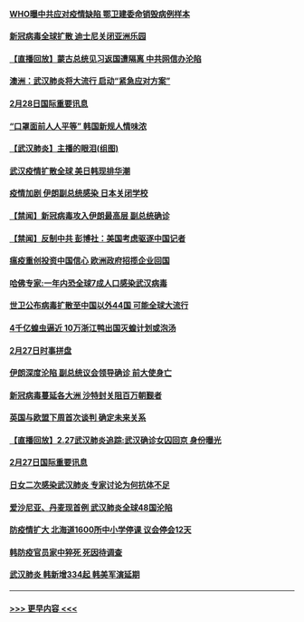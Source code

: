 #### [WHO曝中共应对疫情缺陷 鄂卫建委命销毁病例样本](../pages/prog202/a102787994.md?t=02290102) 
#### [新冠病毒全球扩散 迪士尼关闭亚洲乐园](../pages/prog202/a102787990.md?t=02290102) 
#### [【直播回放】蒙古总统见习返国遭隔离 中共网信办沦陷](../pages/prog202/a102787708.md?t=02290102) 
#### [澳洲：武汉肺炎将大流行 启动“紧急应对方案”](../pages/prog202/a102787765.md?t=02290102) 
#### [2月28日国际重要讯息](../pages/prog202/a102787755.md?t=02290102) 
#### [“口罩面前人人平等” 韩国新规人情味浓](../pages/prog202/a102787718.md?t=02290102) 
#### [【武汉肺炎】主播的眼泪(组图)](../pages/prog202/a102786822.md?t=02290102) 
#### [武汉疫情扩散全球 美日韩现排华潮](../pages/prog202/a102787480.md?t=02290102) 
#### [疫情加剧 伊朗副总统感染 日本关闭学校](../pages/prog202/a102787432.md?t=02290102) 
#### [【禁闻】新冠病毒攻入伊朗最高层 副总统确诊](../pages/prog202/a102787378.md?t=02290102) 
#### [【禁闻】反制中共 彭博社：美国考虑驱逐中国记者](../pages/prog202/a102787355.md?t=02290102) 
#### [瘟疫重创投资中国信心 欧洲政府招揽企业回国](../pages/prog202/a102787333.md?t=02290102) 
#### [哈佛专家:一年内恐全球7成人口感染武汉病毒](../pages/prog202/a102787320.md?t=02290102) 
#### [世卫公布病毒扩散至中国以外44国 可能全球大流行](../pages/prog202/a102787324.md?t=02290102) 
#### [4千亿蝗虫逼近 10万浙江鸭出国灭蝗计划或泡汤](../pages/prog202/a102787261.md?t=02290102) 
#### [2月27日时事拼盘](../pages/prog202/a102787314.md?t=02290102) 
#### [伊朗深度沦陷 副总统议会领导确诊 前大使身亡](../pages/prog202/a102787179.md?t=02290102) 
#### [新冠病毒蔓延各大洲 沙特封关阻百万朝觐者](../pages/prog202/a102787170.md?t=02290102) 
#### [英国与欧盟下周首次谈判 确定未来关系](../pages/prog202/a102787159.md?t=02290102) 
#### [【直播回放】2.27武汉肺炎追踪:武汉确诊女囚回京 身份曝光](../pages/prog202/a102786956.md?t=02290102) 
#### [2月27日国际重要讯息](../pages/prog202/a102786975.md?t=02290102) 
#### [日女二次感染武汉肺炎 专家讨论为何抗体不足](../pages/prog202/a102786981.md?t=02290102) 
#### [爱沙尼亚、丹麦现首例 武汉肺炎全球48国沦陷](../pages/prog202/a102786906.md?t=02290102) 
#### [防疫情扩大 北海道1600所中小学停课 议会停会12天](../pages/prog202/a102786796.md?t=02290102) 
#### [韩防疫官员家中猝死 死因待调查](../pages/prog202/a102786836.md?t=02290102) 
#### [武汉肺炎 韩新增334起 韩美军演延期](../pages/prog202/a102786755.md?t=02290102) 

----
#### [ >>> 更早内容 <<< ](../indexes/prog202-earlier.md)
